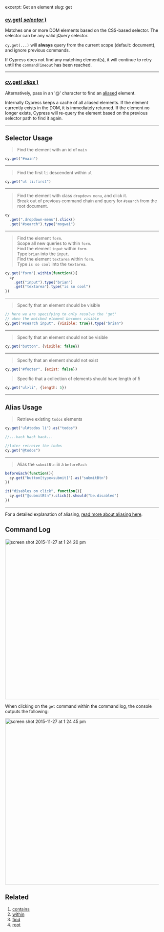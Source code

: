 excerpt: Get an element
slug: get

### [cy.get( *selector* )](#selector-usage)
Matches one or more DOM elements based on the CSS-based selector.  The selector can be any valid jQuery selector.

`cy.get(...)` will **always** query from the current scope (default: document), and ignore previous commands.

If Cypress does not find any matching element(s), it will continue to retry until the `commandTimeout` has been reached.

***

### [cy.get( *alias* )](#alias-usage)
Alternatively, pass in an '@' character to find an [aliased](/docs/using-aliases) element.

Internally Cypress keeps a cache of all aliased elements.  If the element currently exists in the DOM, it is immediately returned.  If the element no longer exists, Cypress will re-query the element based on the previous selector path to find it again.

***

## Selector Usage

> Find the element with an id of `main`

```javascript
cy.get("#main")
```

***

> Find the first `li` descendent within `ul`

```javascript
cy.get("ul li:first")
```

***

> Find the element with class `dropdown menu`, and click it. <br>
> Break out of previous command chain and query for `#search` from the root document.

```javascript
cy
  .get(".dropdown-menu").click()
  .get("#search").type("mogwai")
```

***

> Find the element `form`. <br>
> Scope all new queries to within `form`. <br>
> Find the element `input` within `form`. <br>
> Type `brian` into the `input`. <br>
> Find the element `textarea` within `form`. <br>
> Type `is so cool` into the `textarea`.

```javascript
cy.get("form").within(function(){
  cy
    .get("input").type("brian")
    .get("textarea").type("is so cool")
})
```

***

> Specify that an element should be visible

```javascript
// here we are specifying to only resolve the 'get'
// when the matched element becomes visible
cy.get("#search input", {visible: true}).type("brian")
```

***

> Specify that an element should not be visible

```javascript
cy.get("button", {visible: false})
```

***

> Specify that an element should not exist

```javascript
cy.get("#footer", {exist: false})
```

> Specific that a collection of elements should have length of 5

```javascript
cy.get("ul>li", {length: 5})
```

***

## Alias Usage

> Retrieve existing `todos` elements

```javascript
cy.get("ul#todos li").as("todos")

//...hack hack hack...

//later retreive the todos
cy.get("@todos")
```

***

> Alias the `submitBtn` in a `beforeEach`

```javascript
beforeEach(function(){
  cy.get("button[type=submit]").as("submitBtn")
})

it("disables on click", function(){
  cy.get("@submitBtn").click().should("be.disabled")
})
```

***

For a detailed explanation of aliasing, [read more about aliasing here](/docs/using-aliases).

## Command Log

<img width="524" alt="screen shot 2015-11-27 at 1 24 20 pm" src="https://cloud.githubusercontent.com/assets/1271364/11446808/5d2f2180-950a-11e5-8645-4f0f14321f86.png">

When clicking on the `get` command within the command log, the console outputs the following:

<img width="543" alt="screen shot 2015-11-27 at 1 24 45 pm" src="https://cloud.githubusercontent.com/assets/1271364/11446809/61a6f4f4-950a-11e5-9b23-a9efa1fbccfc.png">

## Related

1. [contains](/v1.0/docs/contains)
2. [within](/v1.0/docs/within)
3. [find](/v1.0/docs/find)
4. [root](/v1.0/docs/root)